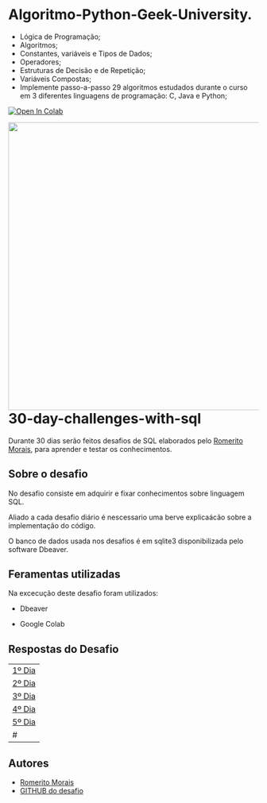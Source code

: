 # Algoritmo-Python-Geek-University.

- Lógica de Programação;
- Algoritmos;
- Constantes, variáveis e Tipos de Dados;
- Operadores;
- Estruturas de Decisão e de Repetição;
- Variáveis Compostas;
- Implemente passo-a-passo 29 algoritmos estudados durante o curso em 3 diferentes linguagens de programação: C, Java e Python;


[![Open In Colab](https://colab.research.google.com/assets/colab-badge.svg)](https://colab.research.google.com/github/savagePy/ex_algoritmo./blob/main/ex_algoritmo.ipynb)




	
<img align="right" height="580em" src="https://raw.githubusercontent.com/gist/fernandodatagrind/688c369efca3c0427becd2a7b21de4f5/raw/3775b138e21433e8b58a7c12640e9ef5f7cbf602/sqllogo.svg"/>

# 30-day-challenges-with-sql

Durante 30 dias serão feitos desafios de SQL elaborados pelo [Romerito Morais](https://www.linkedin.com/in/romeritomorais), para  aprender e testar os conhecimentos.


## Sobre o desafio

No desafio consiste em adquirir e fixar conhecimentos sobre linguagem SQL. 

Aliado a cada desafio diário é nescessario uma berve explicaácão sobre a implementação do código.

O banco de dados usada nos desafios é em sqlite3 disponibilizada pelo software Dbeaver.

## Feramentas utilizadas

Na excecução deste desafio foram utilizados:

- Dbeaver 
 
- Google Colab



## Respostas do Desafio 
| |
| ------ |
|[1º Dia](https://github.com/fernandodatagrind/30-day-challenges-with-sql/blob/main/challenges/notebooks/notebook_challenge_001_level1.ipynb)|[7º Dia]()|               
|[2º Dia](https://github.com/fernandodatagrind/30-day-challenges-with-sql/blob/main/challenges/notebooks/notebook_challenge_002_level1.ipynb)|[8º Dia]()|            
|[3º Dia](https://github.com/fernandodatagrind/30-day-challenges-with-sql/blob/main/challenges/notebooks/notebook_challenge_003_level2.ipynb)|[9º Dia]()|
|[4º Dia](https://github.com/fernandodatagrind/30-day-challenges-with-sql/blob/main/challenges/notebooks/notebook_challenge_004_level2.ipynb)|[10º Dia]()| 
|[5º Dia](https://github.com/fernandodatagrind/30-day-challenges-with-sql/blob/main/challenges/notebooks/notebook_challenge_005_level3.ipynb)|[11º Dia]()| 
#|[6º Dia]() |[12º Dia]()|  
 

## Autores

- [Romerito Morais](https://www.linkedin.com/in/romeritomorais/)
- [GITHUB do desafio](https://github.com/romeritomorais/30-day-challenges-with-sql)




